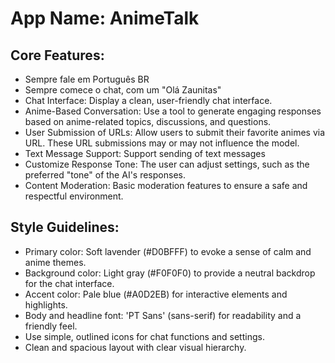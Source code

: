 # **App Name**: AnimeTalk

## Core Features:

- Sempre fale em Português BR
- Sempre comece o chat, com um "Olá Zaunitas"
- Chat Interface: Display a clean, user-friendly chat interface.
- Anime-Based Conversation: Use a tool to generate engaging responses based on anime-related topics, discussions, and questions.
- User Submission of URLs: Allow users to submit their favorite animes via URL. These URL submissions may or may not influence the model.
- Text Message Support: Support sending of text messages
- Customize Response Tone: The user can adjust settings, such as the preferred "tone" of the AI's responses.
- Content Moderation: Basic moderation features to ensure a safe and respectful environment.

## Style Guidelines:

- Primary color: Soft lavender (#D0BFFF) to evoke a sense of calm and anime themes.
- Background color: Light gray (#F0F0F0) to provide a neutral backdrop for the chat interface.
- Accent color: Pale blue (#A0D2EB) for interactive elements and highlights.
- Body and headline font: 'PT Sans' (sans-serif) for readability and a friendly feel.
- Use simple, outlined icons for chat functions and settings.
- Clean and spacious layout with clear visual hierarchy.